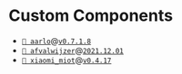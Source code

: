 # Custom Components

- [`📁 aarlo`](https://github.com/twrecked/hass-aarlo)@[`v0.7.1.8`](https://github.com/twrecked/hass-aarlo/releases/tag/v0.7.1.8)
- [`📁 afvalwijzer`](https://github.com/xirixiz/homeassistant-afvalwijzer)@[`2021.12.01`](https://github.com/xirixiz/homeassistant-afvalwijzer/releases/tag/2021.12.01)
- [`📁 xiaomi_miot`](https://github.com/al-one/hass-xiaomi-miot)@[`v0.4.17`](https://github.com/al-one/hass-xiaomi-miot/releases/tag/v0.4.17)
